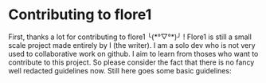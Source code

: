 # Contributing to flore1 
First, thanks a lot for contributing to flore1 ╰(\*°▽°\*)╯ !
Flore1 is still a small scale project made entirely by I (the writer). I am a solo dev who is not very used to collaborative work on github.
I aim to learn from thoses who want to contribute to this project. So please consider the fact that there is no fancy well redacted guidelines now.
Still here goes some basic guidelines:

<!--stackedit_data:
eyJoaXN0b3J5IjpbLTIwNTcwODM1MjhdfQ==
-->